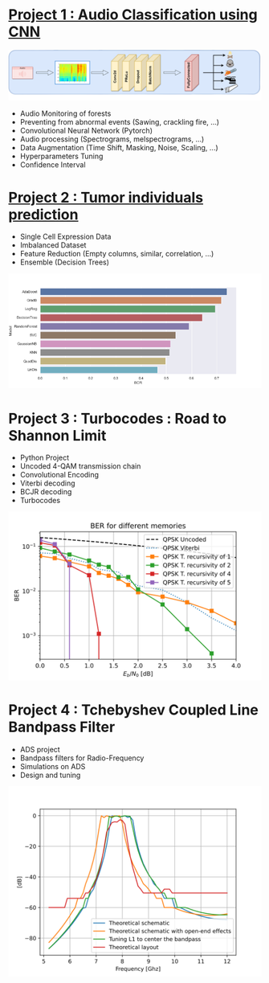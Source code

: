 # [Project 1 : Audio Classification using CNN](https://github.com/martinflor/CNN-ESC50Dataset)
![](images/schema1__1_-removebg-preview.png)
- Audio Monitoring of forests
- Preventing from abnormal events (Sawing, crackling fire, ...)
- Convolutional Neural Network (Pytorch)
- Audio processing (Spectrograms, melspectrograms, ...)
- Data Augmentation (Time Shift, Masking, Noise, Scaling, ...)
- Hyperparameters Tuning
- Confidence Interval




# [Project 2 : Tumor individuals prediction](https://github.com/martinflor/Single-cell-expression)
- Single Cell Expression Data
- Imbalanced Dataset
- Feature Reduction (Empty columns, similar, correlation, ...)
- Ensemble (Decision Trees)

![](images/BCR-classifiers.png)



# Project 3 : Turbocodes : Road to Shannon Limit
- Python Project
- Uncoded 4-QAM transmission chain
- Convolutional Encoding
- Viterbi decoding
- BCJR decoding
- Turbocodes

![](images/memory.svg)

# Project 4 : Tchebyshev Coupled Line Bandpass Filter
- ADS project
- Bandpass filters for Radio-Frequency
- Simulations on ADS
- Design and tuning

![](images/open_end_bis.svg)
